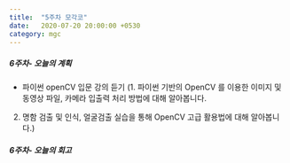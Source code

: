 ```yaml
---
title:  "5주차 모각코"
date:   2020-07-20 20:00:00 +0530
category: mgc
---
```



##### 6주차- 오늘의 계획
  - 파이썬 openCV 입문 강의 듣기 
  (1. 파이썬 기반의 OpenCV 를 이용한 이미지 및 동영상 파일, 카메라 입출력 처리 방법에 대해 알아봅니다.
   2. 명함 검출 및 인식, 얼굴검출 실습을 통해 OpenCV 고급 활용법에 대해 알아봅니다.)


##### 6주차- 오늘의 회고


  
    

